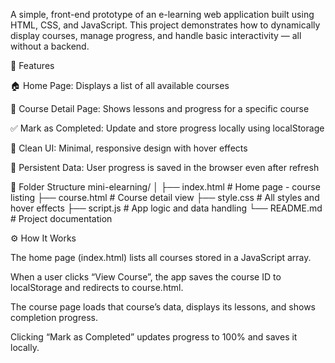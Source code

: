 A simple, front-end prototype of an e-learning web application built using HTML, CSS, and JavaScript. This project demonstrates how to dynamically display courses, manage progress, and handle basic interactivity — all without a backend.

🌟 Features

🏠 Home Page: Displays a list of all available courses

📘 Course Detail Page: Shows lessons and progress for a specific course

✅ Mark as Completed: Update and store progress locally using localStorage

🎨 Clean UI: Minimal, responsive design with hover effects

💾 Persistent Data: User progress is saved in the browser even after refresh

🧱 Folder Structure
mini-elearning/
│
├── index.html        # Home page - course listing
├── course.html       # Course detail view
├── style.css         # All styles and hover effects
├── script.js         # App logic and data handling
└── README.md         # Project documentation

⚙️ How It Works

The home page (index.html) lists all courses stored in a JavaScript array.

When a user clicks “View Course”, the app saves the course ID to localStorage and redirects to course.html.

The course page loads that course’s data, displays its lessons, and shows completion progress.

Clicking “Mark as Completed” updates progress to 100% and saves it locally.

